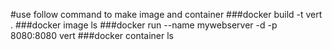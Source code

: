 #use follow command to make image and container
###docker build -t vert .
###docker image ls
###docker run --name mywebserver -d -p 8080:8080 vert
###docker container ls
